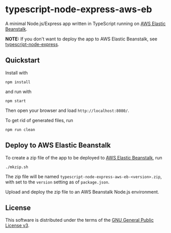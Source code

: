# typescript-node-express-aws-eb

A minimal Node.js/Express app written in TypeScript running on
[AWS Elastic Beanstalk](https://aws.amazon.com/elasticbeanstalk/).

**NOTE:** If you don't want to deploy the app to AWS Elastic Beanstalk, see
[typescript-node-express](https://github.com/wrzlbrmft/typescript-node-express).

## Quickstart

Install with

```
npm install
```

and run with

```
npm start
```

Then open your browser and load `http://localhost:8080/`.

To get rid of generated files, run

```
npm run clean
```

## Deploy to AWS Elastic Beanstalk

To create a zip file of the app to be deployed to
[AWS Elastic Beanstalk](https://aws.amazon.com/elasticbeanstalk/), run

```
./mkzip.sh
```

The zip file will be named `typescript-node-express-aws-eb-<version>.zip`, with
_<version>_ set to the `version` setting as of `package.json`.

Upload and deploy the zip file to an AWS Beanstalk Node.js environment.

## License

This software is distributed under the terms of the
[GNU General Public License v3](https://www.gnu.org/licenses/gpl-3.0.en.html).

